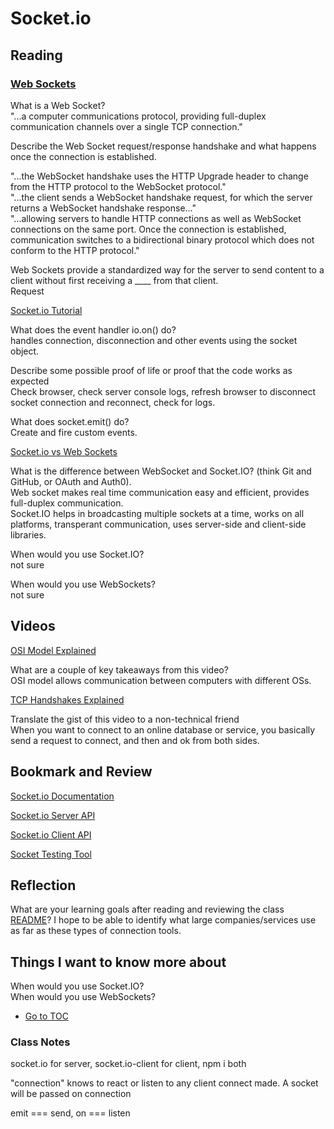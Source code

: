 # Socket.io

## Reading

### [Web Sockets](https://en.wikipedia.org/wiki/WebSocket)

What is a Web Socket?  
"...a computer communications protocol, providing full-duplex communication channels over a single TCP connection."  

Describe the Web Socket request/response handshake and what happens once the connection is established.  

"...the WebSocket handshake uses the HTTP Upgrade header to change from the HTTP protocol to the WebSocket protocol."  
"...the client sends a WebSocket handshake request, for which the server returns a WebSocket handshake response..."  
"...allowing servers to handle HTTP connections as well as WebSocket connections on the same port. Once the connection is established, communication switches to a bidirectional binary protocol which does not conform to the HTTP protocol."  

Web Sockets provide a standardized way for the server to send content to a client without first receiving a ____ from that client.  
Request  

[Socket.io Tutorial](https://www.tutorialspoint.com/socket.io/)

What does the event handler io.on() do?  
handles connection, disconnection and other events using the socket object.  

Describe some possible proof of life or proof that the code works as expected  
Check browser, check server console logs, refresh browser to disconnect socket connection and reconnect, check for logs.  

What does socket.emit() do?  
Create and fire custom events.  

[Socket.io vs Web Sockets](https://www.educba.com/websocket-vs-socket-io/)

What is the difference between WebSocket and Socket.IO? (think Git and GitHub, or OAuth and Auth0).  
Web socket makes real time communication easy and efficient, provides full-duplex communication.  
Socket.IO helps in broadcasting multiple sockets at a time, works on all platforms, transperant communication, uses server-side and client-side libraries.

When would you use Socket.IO?  
not sure

When would you use WebSockets?  
not sure

## Videos

[OSI Model Explained](https://www.youtube.com/watch?v=vv4y_uOneC0)

What are a couple of key takeaways from this video?  
OSI model allows communication between computers with different OSs.  

[TCP Handshakes Explained](https://www.youtube.com/watch?v=xMtP5ZB3wSk)

Translate the gist of this video to a non-technical friend  
When you want to connect to an online database or service, you basically send a request to connect, and then and ok from both sides.

## Bookmark and Review

[Socket.io Documentation](https://socket.io/docs/)

[Socket.io Server API](https://socket.io/docs/server-api)

[Socket.io Client API](https://socket.io/docs/client-api)

[Socket Testing Tool](https://amritb.github.io/socketio-client-tool/)

## Reflection

What are your learning goals after reading and reviewing the class [README](https://codefellows.github.io/code-401-javascript-guide/curriculum/class-12/)?
I hope to be able to identify what large companies/services use as far as these types of connection tools.  

## Things I want to know more about

When would you use Socket.IO?  
When would you use WebSockets?  

- [Go to TOC](README.md)

### Class Notes

socket.io for server, socket.io-client for client, npm i both

"connection" knows to react or listen to any client connect made. A socket will be passed on connection

emit === send, on === listen

